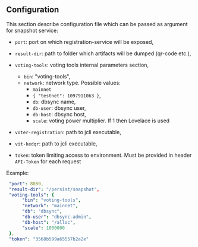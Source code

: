 ## Configuration

This section describe configuration file which can be passed as argument for snapshot service:

- `port`: port on which registration-service will be exposed,
- `result-dir`: path to folder which artifacts will be dumped (qr-code etc.),
- `voting-tools`: voting tools internal parameters section,
  - `bin`: "voting-tools",
  - `network`: network type. Possible values:
    - `mainnet`
    - `{ "testnet": 1097911063 }`,
    - `db`: dbsync name,
    - `db-user`: dbsync user,
    - `db-host`: dbsync host,
    - `scale`: voting power multiplier. If 1 then Lovelace is used
- `voter-registration`: path to jcli executable,
- `vit-kedqr`: path to jcli executable,

- `token`: token limiting access to environment. Must be provided in header `API-Token` for each request

Example:

```yaml
 "port": 8080,
 "result-dir": "/persist/snapshot",
 "voting-tools": {
      "bin": "voting-tools",
      "network": "mainnet",
      "db": "dbsync",
      "db-user": "dbsync-admin",
      "db-host": "/alloc",
      "scale": 1000000
 },
 "token": "3568b599a65557b2a2e"
```
